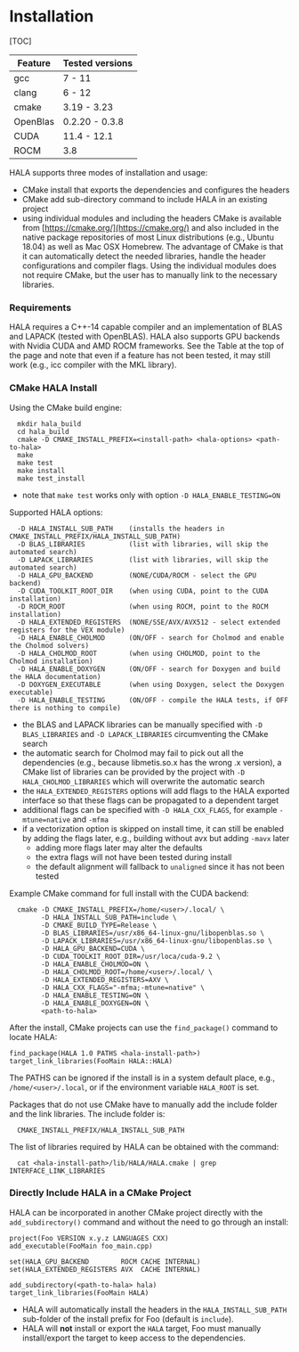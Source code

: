 # Installation

[TOC]

| Feature | Tested versions |
|----|----|
| gcc     | 7 - 11          |
| clang   | 6 - 12          |
| cmake   | 3.19 - 3.23     |
| OpenBlas| 0.2.20 - 0.3.8  |
| CUDA    | 11.4 - 12.1     |
| ROCM    | 3.8             |

HALA supports three modes of installation and usage:
* CMake install that exports the dependencies and configures the headers
* CMake add sub-directory command to include HALA in an existing project
* using individual modules and including the headers
CMake is available from [https://cmake.org/](https://cmake.org/) and also included in the native package repositories of most Linux distributions (e.g., Ubuntu 18.04) as well as Mac OSX Homebrew. The advantage of CMake is that it can automatically detect the needed libraries, handle the header configurations and compiler flags. Using the individual modules does not require CMake, but the user has to manually link to the necessary libraries.

### Requirements

HALA requires a C++-14 capable compiler and an implementation of BLAS and LAPACK (tested with OpenBLAS). HALA also supports GPU backends with Nvidia CUDA and AMD ROCM frameworks. See the Table at the top of the page and note that even if a feature has not been tested, it may still work (e.g., icc compiler with the MKL library).


### CMake HALA Install

Using the CMake build engine:
```
  mkdir hala_build
  cd hala_build
  cmake -D CMAKE_INSTALL_PREFIX=<install-path> <hala-options> <path-to-hala>
  make
  make test
  make install
  make test_install
```
* note that `make test` works only with option `-D HALA_ENABLE_TESTING=ON`

Supported HALA options:
```
  -D HALA_INSTALL_SUB_PATH    (installs the headers in CMAKE_INSTALL_PREFIX/HALA_INSTALL_SUB_PATH)
  -D BLAS_LIBRARIES           (list with libraries, will skip the automated search)
  -D LAPACK_LIBRARIES         (list with libraries, will skip the automated search)
  -D HALA_GPU_BACKEND         (NONE/CUDA/ROCM - select the GPU backend)
  -D CUDA_TOOLKIT_ROOT_DIR    (when using CUDA, point to the CUDA installation)
  -D ROCM_ROOT                (when using ROCM, point to the ROCM installation)
  -D HALA_EXTENDED_REGISTERS  (NONE/SSE/AVX/AVX512 - select extended registers for the VEX module)
  -D HALA_ENABLE_CHOLMOD      (ON/OFF - search for Cholmod and enable the Cholmod solvers)
  -D HALA_CHOLMOD_ROOT        (when using CHOLMOD, point to the Cholmod installation)
  -D HALA_ENABLE_DOXYGEN      (ON/OFF - search for Doxygen and build the HALA documentation)
  -D DOXYGEN_EXECUTABLE       (when using Doxygen, select the Doxygen executable)
  -D HALA_ENABLE_TESTING      (ON/OFF - compile the HALA tests, if OFF there is nothing to compile)
```
* the BLAS and LAPACK libraries can be manually specified with `-D BLAS_LIBRARIES` and `-D LAPACK_LIBRARIES` circumventing the CMake search
* the automatic search for Cholmod may fail to pick out all the dependencies (e.g., because libmetis.so.x has the wrong .x version), a CMake list of libraries can be provided by the project with `-D HALA_CHOLMOD_LIBRARIES` which will overwrite the automatic search
* the `HALA_EXTENDED_REGISTERS` options will add flags to the HALA exported interface so that these flags can be propagated to a dependent target
* additional flags can be specified with `-D HALA_CXX_FLAGS`, for example `-mtune=native` and `-mfma`
* if a vectorization option is skipped on install time, it can still be enabled by adding the flags later, e.g., building without avx but adding `-mavx` later
    * adding more flags later may alter the defaults
    * the extra flags will not have been tested during install
    * the default alignment will fallback to `unaligned` since it has not been tested

Example CMake command for full install with the CUDA backend:
```
  cmake -D CMAKE_INSTALL_PREFIX=/home/<user>/.local/ \
        -D HALA_INSTALL_SUB_PATH=include \
        -D CMAKE_BUILD_TYPE=Release \
        -D BLAS_LIBRARIES=/usr/x86_64-linux-gnu/libopenblas.so \
        -D LAPACK_LIBRARIES=/usr/x86_64-linux-gnu/libopenblas.so \
        -D HALA_GPU_BACKEND=CUDA \
        -D CUDA_TOOLKIT_ROOT_DIR=/usr/loca/cuda-9.2 \
        -D HALA_ENABLE_CHOLMOD=ON \
        -D HALA_CHOLMOD_ROOT=/home/<user>/.local/ \
        -D HALA_EXTENDED_REGISTERS=AXV \
        -D HALA_CXX_FLAGS="-mfma;-mtune=native" \
        -D HALA_ENABLE_TESTING=ON \
        -D HALA_ENABLE_DOXYGEN=ON \
        <path-to-hala>
```

After the install, CMake projects can use the `find_package()` command to locate HALA:
```
find_package(HALA 1.0 PATHS <hala-install-path>)
target_link_libraries(FooMain HALA::HALA)
```
The PATHS can be ignored if the install is in a system default place, e.g., `/home/<user>/.local`, or if the environment variable `HALA_ROOT` is set.

Packages that do not use CMake have to manually add the include folder and the link libraries. The include folder is:
```
  CMAKE_INSTALL_PREFIX/HALA_INSTALL_SUB_PATH
```
The list of libraries required by HALA can be obtained with the command:
```
  cat <hala-install-path>/lib/HALA/HALA.cmake | grep INTERFACE_LINK_LIBRARIES
```


### Directly Include HALA in a CMake Project

HALA can be incorporated in another CMake project directly with the `add_subdirectory()` command and without the need to go through an install:
```
project(Foo VERSION x.y.z LANGUAGES CXX)
add_executable(FooMain foo_main.cpp)

set(HALA_GPU_BACKEND        ROCM CACHE INTERNAL)
set(HALA_EXTENDED_REGISTERS AVX  CACHE INTERNAL)

add_subdirectory(<path-to-hala> hala)
target_link_libraries(FooMain HALA)
```
* HALA will automatically install the headers in the `HALA_INSTALL_SUB_PATH` sub-folder of the install prefix for Foo (default is `include`).
* HALA will **not** install or export the `HALA` target, Foo must manually install/export the target to keep access to the dependencies.
